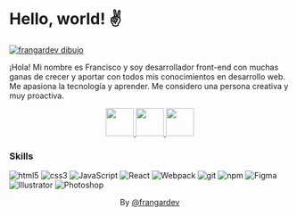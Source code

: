 # Hello, world! ✌️

[![frangardev dibujo](https://i.ibb.co/QQ2scDt/frangardev-francisco-alejandro-garcia-munguia.jpg "frangardev dibujo")](https://i.ibb.co/QQ2scDt/frangardev-francisco-alejandro-garcia-munguia.jpg "frangardev dibujo")
<p>¡Hola! Mi nombre es Francisco y soy desarrollador front-end con muchas ganas de crecer y aportar con todos mis conocimientos en desarrollo web. Me apasiona la tecnología y aprender. Me considero una persona creativa y muy proactiva.</p>
<div align="center">
<a href="https://twitter.com/frangardev" >
	<img src="https://i.ibb.co/Jk0xdWm/logo-twittwer-color.png"/  width="50">
</a>
<a href="https://www.linkedin.com/in/frangardev/">
	<img src="https://i.ibb.co/92bjHY0/logo-linkedin-color.png"/  width="50">
</a>
<a href="https://www.instagram.com/frangardev/">
	<img src="https://i.ibb.co/Dwrz7cB/logo-instagram-color.png"/  width="50">
</a>
</div>


### Skills

<p>
  <img alt="html5" src="https://img.shields.io/badge/-HTML5-E34F26?style=flat-square&logo=html5&logoColor=white" />
  <img alt="css3" src="https://img.shields.io/badge/-CSS3-46a2f1?style=flat-square&logo=css3&logoColor=white" />
  <img alt="JavaScript" src="https://img.shields.io/badge/-JavaScript-F2CC22?style=flat-square&logo=javascript&logoColor=white" />
  <img alt="React" src="https://img.shields.io/badge/-React-45b8d8?style=flat-square&logo=react&logoColor=white" />
  <img alt="Webpack" src="https://img.shields.io/badge/-Webpack-8DD6F9?style=flat-square&logo=webpack&logoColor=white" /> 
<!--   <img alt="TypeScript" src="https://img.shields.io/badge/-TypeScript-007ACC?style=flat-square&logo=typescript&logoColor=white" /> -->
  <img alt="git" src="https://img.shields.io/badge/-Git-F05032?style=flat-square&logo=git&logoColor=white" />
  <img alt="npm" src="https://img.shields.io/badge/-NPM-CB3837?style=flat-square&logo=npm&logoColor=white" />
  <img alt="Figma" src="https://img.shields.io/badge/-Figma-fd7366?style=flat-square&logo=figma&logoColor=white" />
  <img alt="Illustrator" src="https://img.shields.io/badge/-Illustrator-F2CC22?style=flat-square&logo=adobeillustrator&logoColor=white" />
  <img alt="Photoshop" src="https://img.shields.io/badge/-Photoshop-007ACC?style=flat-square&logo=adobephotoshop&logoColor=white" />
</p>

<!-- ### Github Stats: -->
<!-- <p align="center"> -->
<!--   <img src="https://github-readme-stats.vercel.app/api?username=frangardev&hide=stars&show_icons=true&theme=cobalt&line_height=32"> -->
<!--   <img src="https://github-readme-stats.vercel.app/api/top-langs/?username=frangardev&layout=compact&count_private=true&theme=cobalt"> -->
<!-- </p> -->


<!-- By [@frangardev](https://frangardev.github.io/redes/ "frangardev") -->
<p align="center">
By <a href="https://frangardev.github.io/redes/" alt="redes de frangardev">@frangardev</a>
</p>
<!--
**frangardev/frangardev** is a ✨ _special_ ✨ repository because its `README.md` (this file) appears on your GitHub profile.

Here are some ideas to get you started:

- 🔭 I’m currently working on ...
- 🌱 I’m currently learning ...
- 👯 I’m looking to collaborate on ...
- 🤔 I’m looking for help with ...
- 💬 Ask me about ...
- 📫 How to reach me: ...
- 😄 Pronouns: ...
- ⚡ Fun fact: ...
-->

